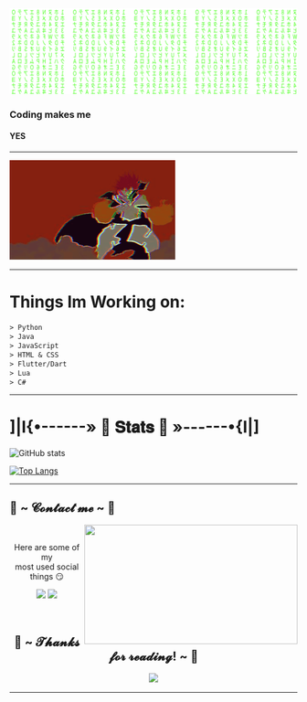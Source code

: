 ![Matrix SVG](https://raw.githubusercontent.com/Bumblebee99YT/Bumblebee99YT/master/matrix.svg)

### Coding makes me

#### YES

---

![cool-gif-i-think](https://github.com/Bumblebee99YT/Bumblebee99YT/blob/main/e.gif)

---

# Things Im Working on:

```
> Python
> Java
> JavaScript
> HTML & CSS
> Flutter/Dart
> Lua
> C#
```

---

# ]|I{•------»   🎀  𝐒𝐭𝐚𝐭𝐬  🎀   »------•{I|]

![GitHub stats](https://github-readme-stats.vercel.app/api?username=Bumblebee99YT&show_icons=true&theme=radical)

[![Top Langs](https://github-readme-stats.vercel.app/api/top-langs/?username=Bumblebee99YT&amp;layout=compact&amp;theme=radical)](https://github.com/ledgement/)

---

<h2>           📝 ~ 𝓒𝓸𝓷𝓽𝓪𝓬𝓽 𝓶𝓮 ~ 📝</h2>
<img src="https://i.imgur.com/KXx0cCx.gif" align="right" width="373.5px" height="208.5px">
<br>
<p align="center">Here are some of my <br>
most used social things 😏</p>
<p align="center"><a href="https://discord.gg/R8UkwPdfjh" target="_blank"><img src="https://img.shields.io/badge/Bumblebee99%20-%237289DA.svg?&style=for-the-badge&logo=discord&logoColor=white"/></a> <a href="https://open.spotify.com/user/4pzyy04rw35evuqzx3wgfrfaf" target="_blank"><img src="https://img.shields.io/badge/Bumblebee99%20-%1DB954.svg?&style=for-the-badge&logo=spotify&logoColor=white"/></a></p>
</div>
<br>
<div>
</div>
<h2 align="center">💖 ~ 𝓣𝓱𝓪𝓷𝓴𝓼 𝓯𝓸𝓻 𝓻𝓮𝓪𝓭𝓲𝓷𝓰! ~ 💖</h2>
<div align="center">
<img src="https://thumbs.gfycat.com/ElderlyNiceIsopod-size_restricted.gif">
</div>
<hr>
</div>
<!--
**Bumblebee99YT/Bumblebee99YT** is a ✨ _special_ ✨ repository because its `README.md` (this file) appears on your GitHub profile.
**You have found a secret... add me on discord now Bumblebee99#3818
-->
